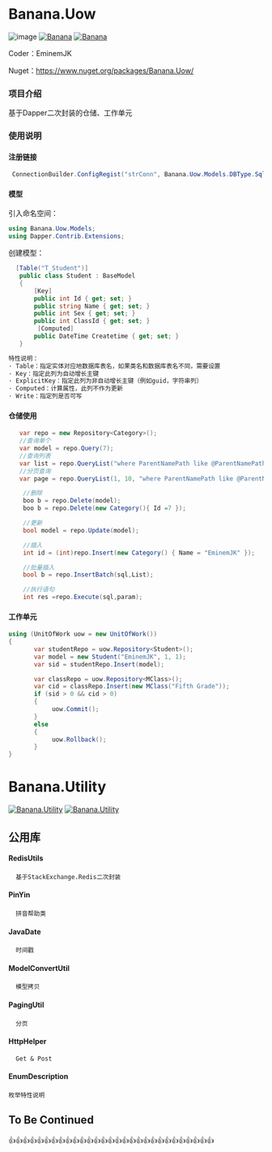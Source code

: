 # Banana.Uow
![image](https://github.com/EminemJK/Banana/blob/master/Banana/Doc/banana_logo.ico)
[![Banana](https://img.shields.io/nuget/dt/Banana.Uow.svg)](https://www.nuget.org/packages/Banana.Uow/)
[![Banana](https://img.shields.io/nuget/vpre/Banana.Uow.svg)](https://www.nuget.org/packages/Banana.Uow/)

Coder：EminemJK

Nuget：https://www.nuget.org/packages/Banana.Uow/

### 项目介绍
基于Dapper二次封装的仓储、工作单元

### 使用说明
#### 注册链接
``` csharp
 ConnectionBuilder.ConfigRegist("strConn", Banana.Uow.Models.DBType.SqlServer);
```
#### 模型
引入命名空间：
``` csharp
using Banana.Uow.Models;
using Dapper.Contrib.Extensions;
```
创建模型：
``` csharp
  [Table("T_Student")]
   public class Student : BaseModel
   {
       [Key]
       public int Id { get; set; }
       public string Name { get; set; }
       public int Sex { get; set; }
       public int ClassId { get; set; }
        [Computed]
       public DateTime Createtime { get; set; }
   }

特性说明：
· Table：指定实体对应地数据库表名，如果类名和数据库表名不同，需要设置
· Key：指定此列为自动增长主键
· ExplicitKey：指定此列为非自动增长主键（例如guid，字符串列）
· Computed：计算属性，此列不作为更新
· Write：指定列是否可写
```
#### 仓储使用
``` csharp
   var repo = new Repository<Category>();
   //查询单个
   var model = repo.Query(7);
   //查询列表
   var list = repo.QueryList("where ParentNamePath like @ParentNamePath", new { ParentNamePath = "%,EminemJK,%" });
   //分页查询
   var page = repo.QueryList(1, 10, "where ParentNamePath like @ParentNamePath", new { ParentNamePath = "%,EminemJK,%" }, "id", false);

    //删除
    boo b = repo.Delete(model);
    boo b = repo.Delete(new Category(){ Id =7 });

    //更新
    bool model = repo.Update(model);

    //插入
    int id = (int)repo.Insert(new Category() { Name = "EminemJK" });

    //批量插入
    bool b = repo.InsertBatch(sql,List);

    //执行语句
    int res =repo.Execute(sql,param);
```
#### 工作单元
``` csharp
using (UnitOfWork uow = new UnitOfWork())
{
       var studentRepo = uow.Repository<Student>();
       var model = new Student("EminemJK", 1, 1);
       var sid = studentRepo.Insert(model);

       var classRepo = uow.Repository<MClass>();
       var cid = classRepo.Insert(new MClass("Fifth Grade"));
       if (sid > 0 && cid > 0)
       {
            uow.Commit();
       }
       else
       {
            uow.Rollback();
       }
}
```
# Banana.Utility
[![Banana.Utility](https://img.shields.io/nuget/dt/Banana.Utility.svg)](https://www.nuget.org/packages/Banana.Utility/)
[![Banana.Utility](https://img.shields.io/nuget/vpre/Banana.Utility.svg)](https://www.nuget.org/packages/Banana.Utility/)
## 公用库
#### RedisUtils
```
  基于StackExchange.Redis二次封装
```
#### PinYin
```
  拼音帮助类
```          
#### JavaDate
```
  时间戳
```         
#### ModelConvertUtil
```
  模型拷贝
```
#### PagingUtil
```
  分页
```      
#### HttpHelper
```
  Get & Post
```    
#### EnumDescription
```
枚举特性说明
```

## To Be Continued
👍👍👍👍👍👍👍👍👍👍👍👍👍👍👍👍👍👍👍👍👍👍👍👍👍👍👍👍👍
